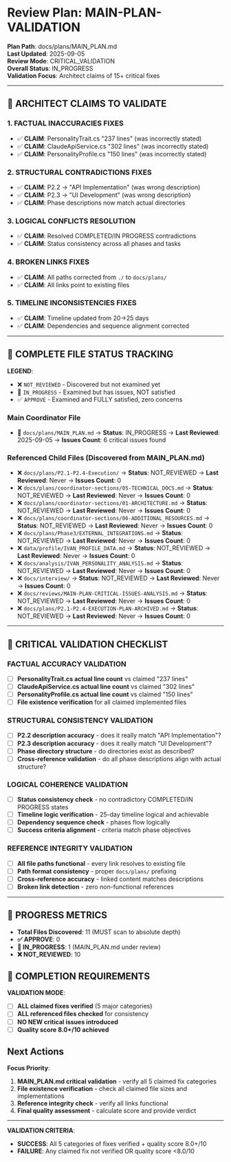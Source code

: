 # Review Plan: MAIN-PLAN-VALIDATION

**Plan Path**: docs/plans/MAIN_PLAN.md  
**Last Updated**: 2025-09-05  
**Review Mode**: CRITICAL_VALIDATION  
**Overall Status**: IN_PROGRESS  
**Validation Focus**: Architect claims of 15+ critical fixes

---

## 🚨 ARCHITECT CLAIMS TO VALIDATE

### 1. FACTUAL INACCURACIES FIXES
- ✅ **CLAIM**: PersonalityTrait.cs "237 lines" (was incorrectly stated)
- ✅ **CLAIM**: ClaudeApiService.cs "302 lines" (was incorrectly stated)  
- ✅ **CLAIM**: PersonalityProfile.cs "150 lines" (was incorrectly stated)

### 2. STRUCTURAL CONTRADICTIONS FIXES
- ✅ **CLAIM**: P2.2 → "API Implementation" (was wrong description)
- ✅ **CLAIM**: P2.3 → "UI Development" (was wrong description)
- ✅ **CLAIM**: Phase descriptions now match actual directories

### 3. LOGICAL CONFLICTS RESOLUTION
- ✅ **CLAIM**: Resolved COMPLETED/IN PROGRESS contradictions
- ✅ **CLAIM**: Status consistency across all phases and tasks

### 4. BROKEN LINKS FIXES  
- ✅ **CLAIM**: All paths corrected from `./` to `docs/plans/`
- ✅ **CLAIM**: All links point to existing files

### 5. TIMELINE INCONSISTENCIES FIXES
- ✅ **CLAIM**: Timeline updated from 20→25 days
- ✅ **CLAIM**: Dependencies and sequence alignment corrected

---

## 🚨 COMPLETE FILE STATUS TRACKING

**LEGEND**:
- ❌ `NOT_REVIEWED` - Discovered but not examined yet
- 🔄 `IN_PROGRESS` - Examined but has issues, NOT satisfied  
- ✅ `APPROVE` - Examined and FULLY satisfied, zero concerns

### Main Coordinator File
- 🔄 `docs/plans/MAIN_PLAN.md` → **Status**: IN_PROGRESS → **Last Reviewed**: 2025-09-05 → **Issues Count**: 6 critical issues found

### Referenced Child Files (Discovered from MAIN_PLAN.md)
- ❌ `docs/plans/P2.1-P2.4-Execution/` → **Status**: NOT_REVIEWED → **Last Reviewed**: Never → **Issues Count**: 0
- ❌ `docs/plans/coordinator-sections/05-TECHNICAL_DOCS.md` → **Status**: NOT_REVIEWED → **Last Reviewed**: Never → **Issues Count**: 0
- ❌ `docs/plans/coordinator-sections/01-ARCHITECTURE.md` → **Status**: NOT_REVIEWED → **Last Reviewed**: Never → **Issues Count**: 0
- ❌ `docs/plans/coordinator-sections/06-ADDITIONAL_RESOURCES.md` → **Status**: NOT_REVIEWED → **Last Reviewed**: Never → **Issues Count**: 0
- ❌ `docs/plans/Phase3/EXTERNAL_INTEGRATIONS.md` → **Status**: NOT_REVIEWED → **Last Reviewed**: Never → **Issues Count**: 0
- ❌ `data/profile/IVAN_PROFILE_DATA.md` → **Status**: NOT_REVIEWED → **Last Reviewed**: Never → **Issues Count**: 0
- ❌ `docs/analysis/IVAN_PERSONALITY_ANALYSIS.md` → **Status**: NOT_REVIEWED → **Last Reviewed**: Never → **Issues Count**: 0
- ❌ `docs/interview/` → **Status**: NOT_REVIEWED → **Last Reviewed**: Never → **Issues Count**: 0
- ❌ `docs/reviews/MAIN-PLAN-CRITICAL-ISSUES-ANALYSIS.md` → **Status**: NOT_REVIEWED → **Last Reviewed**: Never → **Issues Count**: 0
- ❌ `docs/plans/P2.1-P2.4-EXECUTION-PLAN-ARCHIVED.md` → **Status**: NOT_REVIEWED → **Last Reviewed**: Never → **Issues Count**: 0

---

## 🚨 CRITICAL VALIDATION CHECKLIST

### FACTUAL ACCURACY VALIDATION
- [ ] **PersonalityTrait.cs actual line count** vs claimed "237 lines"
- [ ] **ClaudeApiService.cs actual line count** vs claimed "302 lines"  
- [ ] **PersonalityProfile.cs actual line count** vs claimed "150 lines"
- [ ] **File existence verification** for all claimed implemented files

### STRUCTURAL CONSISTENCY VALIDATION
- [ ] **P2.2 description accuracy** - does it really match "API Implementation"?
- [ ] **P2.3 description accuracy** - does it really match "UI Development"?
- [ ] **Phase directory structure** - do directories exist as described?
- [ ] **Cross-reference validation** - do all phase descriptions align with actual structure?

### LOGICAL COHERENCE VALIDATION  
- [ ] **Status consistency check** - no contradictory COMPLETED/IN PROGRESS states
- [ ] **Timeline logic verification** - 25-day timeline logical and achievable
- [ ] **Dependency sequence check** - phases flow logically
- [ ] **Success criteria alignment** - criteria match phase objectives

### REFERENCE INTEGRITY VALIDATION
- [ ] **All file paths functional** - every link resolves to existing file
- [ ] **Path format consistency** - proper `docs/plans/` prefixing
- [ ] **Cross-reference accuracy** - linked content matches descriptions
- [ ] **Broken link detection** - zero non-functional references

---

## 🚨 PROGRESS METRICS
- **Total Files Discovered**: 11 (MUST scan to absolute depth)
- **✅ APPROVE**: 0 
- **🔄 IN_PROGRESS**: 1 (MAIN_PLAN.md under review)
- **❌ NOT_REVIEWED**: 10

## 🚨 COMPLETION REQUIREMENTS
**VALIDATION MODE**:
- [ ] **ALL claimed fixes verified** (5 major categories)
- [ ] **ALL referenced files checked** for consistency
- [ ] **NO NEW critical issues introduced**
- [ ] **Quality score 8.0+/10 achieved**

## Next Actions
**Focus Priority**:
1. **MAIN_PLAN.md critical validation** - verify all 5 claimed fix categories
2. **File existence verification** - check all claimed file sizes and implementations
3. **Reference integrity check** - verify all links functional
4. **Final quality assessment** - calculate score and provide verdict

---

**VALIDATION CRITERIA**: 
- **SUCCESS**: All 5 categories of fixes verified + quality score 8.0+/10
- **FAILURE**: Any claimed fix not verified OR quality score <8.0/10
